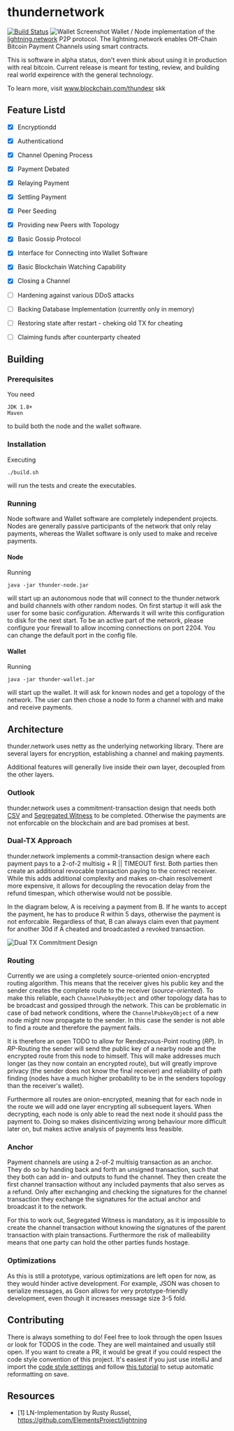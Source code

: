 # thundernetwork

[![Build Status](https://travis-ci.org/blockchain/thunder.svg?branch=master)](https://travis-ci.org/blockchain/thunder)
![Wallet Screenshot](docs/screenshot.png)
Wallet / Node implementation of the [lightning.network](http://lightning.network/) P2P protocol. The lightning.network enables Off-Chain Bitcoin Payment Channels using smart contracts.

This is software in alpha status, don't even think about using it in production with real bitcoin. Current release is meant for testing, review, and building real world expeirence with the general technology. 

To learn more, visit  www.blockchain.com/thundesr skk 

## Feature Listd
- [X] Encryptiondd
- [X] Authenticationd  
- [X] Channel Opening Process  
- [X] Payment Debated
- [X] Relaying Payment 
- [X] Settling Payment
- [X] Peer Seeding
- [X] Providing new Peers with Topology
- [X] Basic Gossip Protocol
- [X] Interface for Connecting into Wallet Software
- [X] Basic Blockchain Watching Capability
- [X] Closing a Channel
- [ ] Hardening against various DDoS attacks
- [ ] Backing Database Implementation (currently only in memory)
- [ ] Restoring state after restart - cheking old TX for cheating
- [ ] Claiming funds after counterparty cheated


## Building

### Prerequisites

You need
```
JDK 1.8+
Maven
```
to build both the node and the wallet software.

### Installation

Executing
```
./build.sh
```
will run the tests and create the executables.

### Running

Node software and Wallet software are completely independent projects. Nodes are generally passive participants of the network that only relay payments, whereas the Wallet software is only used to make and receive payments.

#### Node

Running
```
java -jar thunder-node.jar
```

will start up an autonomous node that will connect to the thunder.network and build channels with other random nodes. On first startup it will ask the user for some basic configuration. Afterwards it will write this configuration to disk for the next start. To be an active part of the network, please configure your firewall to allow incoming connections on port 2204. You can change the default port in the config file.

#### Wallet

Running
```
java -jar thunder-wallet.jar
```
will start up the wallet. It will ask for known nodes and get a topology of the network. The user can then chose a node to form a channel with and make and receive payments.


## Architecture

thunder.network uses netty as the underlying networking library. There are several layers for encryption, establishing a channel and making payments.

Additional features will generally live inside their own layer, decoupled from the other layers.

### Outlook

thunder.network uses a commitment-transaction design that needs both [CSV](https://github.com/bitcoin/bips/blob/master/bip-0112.mediawiki) and [Segregated Witness](https://github.com/bitcoin/bips/blob/master/bip-0141.mediawiki) to be completed. Otherwise the payments are not enforcable on the blockchain and are bad promises at best.


### Dual-TX Approach

thunder.network implements a commit-transaction design where each payment pays to a 2-of-2 multisig + R || TIMEOUT first. Both parties then create an additional revocable transaction paying to the correct receiver. While this adds additional complexity and makes on-chain resolvement more expensive, it allows for decoupling the revocation delay from the refund timespan, which otherwise would not be possible.

In the diagram below, A is receiving a payment from B. If he wants to accept the payment, he has to produce R within 5 days, otherwise the payment is not enforcable. Regardless of that, B can always claim even that payment for another 30d if A cheated and broadcasted a revoked transaction.

![Dual TX Commitment Design](docs/dual-tx-diagram.png)

### Routing

Currently we are using a completely source-oriented onion-encrypted routing algorithm. This means that the receiver gives his public key and the sender creates the complete route to the receiver (_source-oriented_). To make this reliable, each `ChannelPubkeyObject` and other topology data has to be broadcast and gossiped through the network. This can be problematic in case of bad network conditions, where the `ChannelPubkeyObject` of a new node might now propagate to the sender. In this case the sender is not able to find a route and therefore the payment fails.

It is therefore an open TODO to allow for Rendezvous-Point routing (_RP_). In _RP_-Routing the sender will send the public key of a nearby node and the encrypted route from this node to himself. This will make addresses much longer (as they now contain an encrypted route), but will greatly improve privacy (the sender does not know the final receiver) and reliability of path finding (nodes have a much higher probability to be in the senders topology than the receiver's wallet).

Furthermore all routes are onion-encrypted, meaning that for each node in the route we will add one layer encrypting all subsequent layers. When decrypting, each node is only able to read the next node it should pass the payment to. Doing so makes disincentivizing wrong behaviour more difficult later on, but makes active analysis of payments less feasible.

### Anchor

Payment channels are using a 2-of-2 multisig transaction as an anchor. They do so by handing back and forth an unsigned transaction, such that they both can add in- and outputs to fund the channel. They then create the first channel transaction without any included payments that also serves as a refund. Only after exchanging and checking the signatures for the channel transaction they exchange the signatures for the actual anchor and broadcast it to the network.

For this to work out, Segregated Witness is mandatory, as it is impossible to create the channel transaction without knowing the signatures of the parent transaction with plain transactions. Furthermore the risk of malleability means that one party can hold the other parties funds hostage.

### Optimizations

As this is still a prototype, various optimizations are left open for now, as they would hinder active development. For example, JSON was chosen to serialize messages, as Gson allows for very prototype-friendly development, even though it increases message size 3-5 fold.


## Contributing

There is always something to do!
Feel free to look through the open Issues or look for TODOS in the code. They are well maintained and usually still open.
If you want to create a PR, it would be great if you could respect the code style convention of this project. It's easiest if you just use intelliJ and import the [code style settings](CodeStyle.jar) and follow [this tutorial](http://stackoverflow.com/a/5581992) to setup automatic reformatting on save.

## Resources

- [1] LN-Implementation by Rusty Russel, https://github.com/ElementsProject/lightning
